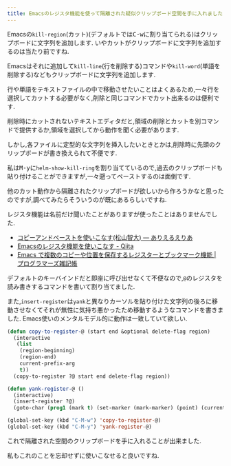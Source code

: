 ```yaml
---
title: Emacsのレジスタ機能を使って隔離された疑似クリップボード空間を手に入れました
---
```


Emacsの`kill-region`(カット)(デフォルトでは<kbd>C-w</kbd>に割り当てられる)はクリップボードに文字列を追加します.
いやカットがクリップボードに文字列を追加するのは当たり前ですね.

Emacsはそれに追加して`kill-line`(行を削除する)コマンドや`kill-word`(単語を削除する)などもクリップボードに文字列を追加します.

行や単語をテキストファイルの中で移動させたいことはよくあるため,一々行を選択してカットする必要がなく,削除と同じコマンドでカット出来るのは便利です.

削除時にカットされないテキストエディタだと,領域の削除とカットを別コマンドで提供するか,領域を選択してから動作を聞く必要があります.

しかし,各ファイルに定型的な文字列を挿入したいときとかは,削除時に先頭のクリップボードが書き換えられて不便です.

私は<kbd>M-y</kbd>に`helm-show-kill-ring`を割り当てているので,過去のクリップボードも貼り付けることができますが,一々遡ってペーストするのは面倒です.

他のカット動作から隔離されたクリップボードが欲しいから作ろうかなと思ったのですが,調べてみたらそういうのが既にあるらしいですね.

レジスタ機能は名前だけ聞いたことがありますが使ったことはありませんでした.

* [コピーアンドペーストを使いこなす(松山智大) — ありえるえりあ](http://dev.ariel-networks.com/articles/emacs/part4/)
* [Emacsのレジスタ機能を使いこなす - Qiita](https://qiita.com/acro5piano/items/4e950c70efa1cfdf8c0f)
* [Emacs で複数のコピーや位置を保存するレジスターとブックマーク機能 | プログラマーズ雑記帳](http://yohshiy.blog.fc2.com/blog-entry-255.html)

デフォルトのキーバインドだと即座に呼び出せなくて不便なので,`@`のレジスタを読み書きするコマンドを書いて割り当てました.

また,`insert-register`は`yank`と異なりカーソルを貼り付けた文字列の後ろに移動させなくてそれが無性に気持ち悪かったため移動するようなコマンドを書きました.
Emacs使いのメンタルモデル的に動作は一致していて欲しい.

~~~el
(defun copy-to-register-@ (start end &optional delete-flag region)
  (interactive
   (list
    (region-beginning)
    (region-end)
    current-prefix-arg
    t))
  (copy-to-register ?@ start end delete-flag region))

(defun yank-register-@ ()
  (interactive)
  (insert-register ?@)
  (goto-char (prog1 (mark t) (set-marker (mark-marker) (point) (current-buffer)))))

(global-set-key (kbd "C-M-w") 'copy-to-register-@)
(global-set-key (kbd "C-M-y") 'yank-register-@)
~~~

これで隔離された空間のクリップボードを手に入れることが出来ました.

私もこれのことを忘却せずに使いこなせると良いですね.
